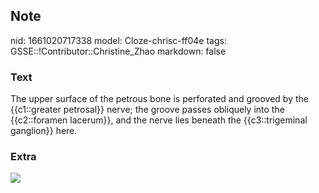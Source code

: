 ## Note
nid: 1661020717338
model: Cloze-chrisc-ff04e
tags: GSSE::!Contributor::Christine_Zhao
markdown: false

### Text
<div>
  <div>
    <div>
      <div>
        The upper surface of the petrous bone is perforated and
        grooved by the {{c1::greater petrosal}} nerve; the groove
        passes obliquely into the {{c2::foramen lacerum}}, and the
        nerve lies beneath the {{c3::trigeminal ganglion}} here.
      </div>
    </div>
  </div>
</div>

### Extra
<img src="paste-13b0a3ef2f1634882e5bbb9152abe8dfba30c956.jpg">
